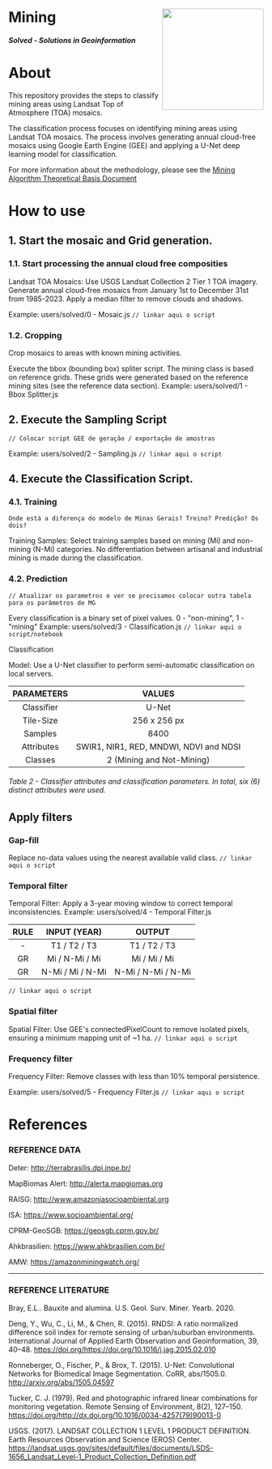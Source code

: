 <div class="fluid-row" id="header">
    <div id="column">
        <div class = "blocks">
            <img src='./misc/solved-logo.jpeg' height='auto' width='200' align='right'>
        </div>
    </div>
    <h1 class="title toc-ignore">Mining</h1>
    <h4 class="author"><em>Solved - Solutions in Geoinformation</em></h4>
</div>

# About
This repository provides the steps to classify mining areas using Landsat Top of Atmosphere (TOA) mosaics.

The classification process focuses on identifying mining areas using Landsat TOA mosaics. The process involves generating annual cloud-free mosaics using Google Earth Engine (GEE) and applying a U-Net deep learning model for classification.

For more information about the methodology, please see the [Mining Algorithm Theoretical Basis Document](https://brasil.mapbiomas.org/wp-content/uploads/sites/4/2024/08/Mining-Appendix-ATBD-Collection-9.docx.pdf)

<!-- # Release History

* 1.0.0
    * Description -->

# How to use

<!-- ### 1. Prepare environment. 
1.1. You need to create a GEE repository in the code editor and upload the modules in it. Example: users/solved/index_lib.js -->

## 1. Start the mosaic and Grid generation. 

### 1.1. Start processing the annual cloud free composities
Landsat TOA Mosaics:
        Use USGS Landsat Collection 2 Tier 1 TOA imagery.
        Generate annual cloud-free mosaics from January 1st to December 31st from 1985-2023.
        Apply a median filter to remove clouds and shadows.

Example: users/solved/0 - Mosaic.js 
`// linkar aqui o script`


### 1.2. Cropping
Crop mosaics to areas with known mining activities.
        
Execute the bbox (bounding box) spliter script. The mining class is based on reference grids. These grids were generated based on the reference mining sites (see the reference data section).
Example: users/solved/1 - Bbox Splitter.js

## 2. Execute the Sampling Script
`// Colocar script GEE de geração / exportação de amostras`

Example: users/solved/2 - Sampling.js `// linkar aqui o script`

## 4. Execute the Classification Script.
### 4.1. Training
`Onde está a diferença do modelo de Minas Gerais? Treino? Predição? Os dois?`

Training Samples:
        Select training samples based on mining (Mi) and non-mining (N-Mi) categories.
        No differentiation between artisanal and industrial mining is made during the classification.

### 4.2. Prediction
`// Atualizar os parametros e ver se precisamos colocar outra tabela para os parâmetros de MG`

Every classification is a binary set of pixel values. 0 - "non-mining", 1 - "mining"
Example: users/solved/3 - Classification.js `// linkar aqui o script/notebook`

Classification

Model:
        Use a U-Net classifier to perform semi-automatic classification on local servers.

| PARAMETERS   |   VALUES|
|:------------:|:-------:|
Classifier   | U-Net |
Tile-Size    | 256 x 256 px |
Samples      | 8400 |
Attributes   | SWIR1, NIR1, RED, MNDWI, NDVI and NDSI|
Classes      | 2 (Mining and Not-Mining)|

###### Table 2 - Classifier attributes and classification parameters. In total, six (6) distinct attributes were used.


## Apply filters

### Gap-fill
Replace no-data values using the nearest available valid class.
`// linkar aqui o script`

### Temporal filter
Temporal Filter: Apply a 3-year moving window to correct temporal inconsistencies.
Example: users/solved/4 - Temporal Filter.js

|RULE| INPUT (YEAR) | OUTPUT|
|:--:|:------------:|:-----:|
| - | T1 / T2 / T3 | T1 / T2 / T3 |
| GR| Mi / N-Mi / Mi | Mi / Mi / Mi |
| GR| N-Mi / Mi / N-Mi | N-Mi / N-Mi / N-Mi
`// linkar aqui o script`


### Spatial filter
Spatial Filter: Use GEE's connectedPixelCount to remove isolated pixels, ensuring a minimum mapping unit of ~1 ha.
`// linkar aqui o script`

### Frequency filter
Frequency Filter: Remove classes with less than 10% temporal persistence.

Example: users/solved/5 - Frequency Filter.js
`// linkar aqui o script`

# References
### REFERENCE DATA

Deter: http://terrabrasilis.dpi.inpe.br/ <br>

MapBiomas Alert: http://alerta.mapgiomas.org <br>

RAISG: http://www.amazoniasocioambiental.org <br>

ISA: https://www.socioambiental.org/ <br>

CPRM-GeoSGB: https://geosgb.cprm.gov.br/ <br>

Ahkbrasilien: https://www.ahkbrasilien.com.br/ <br>

AMW: https://amazonminingwatch.org/ <br>

---
### REFERENCE LITERATURE
Bray, E.L.. Bauxite and alumina. U.S. Geol. Surv. Miner. Yearb. 2020.

Deng, Y., Wu, C., Li, M., & Chen, R. (2015). RNDSI: A ratio normalized difference soil index for remote sensing of urban/suburban environments. International Journal of Applied Earth Observation and Geoinformation, 39, 40–48. https://doi.org/https://doi.org/10.1016/j.jag.2015.02.010

Ronneberger, O., Fischer, P., & Brox, T. (2015). U-Net: Convolutional Networks for Biomedical Image Segmentation. CoRR, abs/1505.0. http://arxiv.org/abs/1505.04597

Tucker, C. J. (1979). Red and photographic infrared linear combinations for monitoring vegetation. Remote Sensing of Environment, 8(2), 127–150. https://doi.org/http://dx.doi.org/10.1016/0034-4257(79)90013-0

USGS. (2017). LANDSAT COLLECTION 1 LEVEL 1 PRODUCT DEFINITION. Earth Resources Observation and Science (EROS) Center. https://landsat.usgs.gov/sites/default/files/documents/LSDS-1656_Landsat_Level-1_Product_Collection_Definition.pdf

